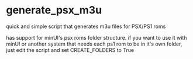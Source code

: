 # generate_psx_m3u
quick and simple script that generates m3u files for PSX/PS1 roms

has support for minUI's psx roms folder structure. if you want to use it with minUI or another system that needs each ps1 rom to be in it's own folder, just edit the script and set CREATE_FOLDERS to True
